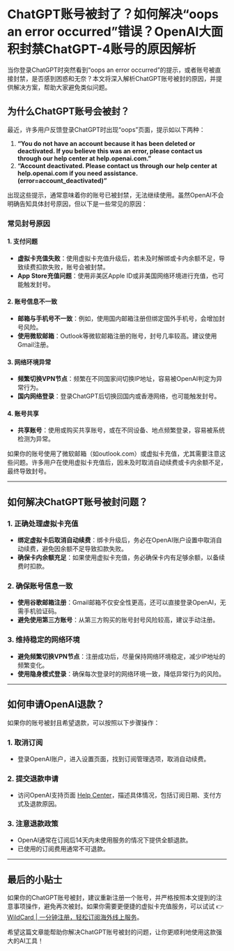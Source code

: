 # ChatGPT账号被封了？如何解决“oops an error occurred”错误？OpenAI大面积封禁ChatGPT-4账号的原因解析

当你登录ChatGPT时突然看到“oops an error occurred”的提示，或者账号被直接封禁，是否感到困惑和无奈？本文将深入解析ChatGPT账号被封的原因，并提供解决方案，帮助大家避免类似问题。

## 为什么ChatGPT账号会被封？

最近，许多用户反馈登录ChatGPT时出现“oops”页面，提示如以下两种：

1. **“You do not have an account because it has been deleted or deactivated. If you believe this was an error, please contact us through our help center at help.openai.com.”**  
2. **“Account deactivated. Please contact us through our help center at help.openai.com if you need assistance. (error=account_deactivated)”**

出现这些提示，通常意味着你的账号已被封禁，无法继续使用。虽然OpenAI不会明确告知具体封号原因，但以下是一些常见的原因：

### 常见封号原因

#### 1. **支付问题**
- **虚拟卡充值失败**：使用虚拟卡充值升级后，若未及时解绑或卡内余额不足，导致续费扣款失败，账号会被封禁。
- **App Store充值问题**：使用非美区Apple ID或非美国网络环境进行充值，也可能触发封号。

#### 2. **账号信息不一致**
- **邮箱与手机号不一致**：例如，使用国内邮箱注册但绑定国外手机号，会增加封号风险。
- **使用微软邮箱**：Outlook等微软邮箱注册的账号，封号几率较高。建议使用Gmail注册。

#### 3. **网络环境异常**
- **频繁切换VPN节点**：频繁在不同国家间切换IP地址，容易被OpenAI判定为异常行为。
- **国内网络登录**：登录ChatGPT后切换回国内或香港网络，也可能触发封号。

#### 4. **账号共享**
- **共享账号**：使用或购买共享账号，或在不同设备、地点频繁登录，容易被系统检测为异常。

如果你的账号使用了微软邮箱（如outlook.com）或虚拟卡充值，尤其需要注意这些问题。许多用户在使用虚拟卡充值后，因未及时取消自动续费或卡内余额不足，最终导致封号。

---

## 如何解决ChatGPT账号被封问题？

### 1. **正确处理虚拟卡充值**
- **绑定虚拟卡后取消自动续费**：绑卡升级后，务必在OpenAI账户设置中取消自动续费，避免因余额不足导致扣款失败。
- **确保卡内余额充足**：如果使用虚拟卡充值，务必确保卡内有足够余额，以备续费时扣款。

### 2. **确保账号信息一致**
- **使用谷歌邮箱注册**：Gmail邮箱不仅安全性更高，还可以直接登录OpenAI，无需手机验证码。
- **避免使用第三方账号**：从第三方购买的账号封号风险较高，建议手动注册。

### 3. **维持稳定的网络环境**
- **避免频繁切换VPN节点**：注册成功后，尽量保持网络环境稳定，减少IP地址的频繁变化。
- **使用隐身模式登录**：确保每次登录时的网络环境一致，降低异常行为的风险。

---

## 如何申请OpenAI退款？

如果你的账号被封且希望退款，可以按照以下步骤操作：

### 1. **取消订阅**
- 登录OpenAI账户，进入设置页面，找到订阅管理选项，取消自动续费。

### 2. **提交退款申请**
- 访问OpenAI支持页面 [Help Center](https://help.openai.com/en/)，描述具体情况，包括订阅日期、支付方式及退款原因。

### 3. **注意退款政策**
- OpenAI通常在订阅后14天内未使用服务的情况下提供全额退款。
- 已使用的订阅费用通常不可退款。

---

## 最后的小贴士

如果你的ChatGPT账号被封，建议重新注册一个账号，并严格按照本文提到的注意事项操作，避免再次被封。如果你需要更便捷的虚拟卡充值服务，可以试试 👉 [WildCard | 一分钟注册，轻松订阅海外线上服务](https://bbtdd.com/WildCard)。

希望这篇文章能帮助你解决ChatGPT账号被封的问题，让你更顺利地使用这款强大的AI工具！